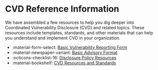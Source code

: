 # CVD Reference Information

We have assembled a few resources to help you dig deeper into Coordinated Vulnerability Disclosure (CVD) and related topics.
These resources include templates, standards, and other materials that can help you understand and implement CVD in your organization.

<div class="grid cards" markdown>

- :material-form-select: [Basic Vulnerability Reporting Form](simple_vrf.md)
- :material-newspaper-variant: [Basic Advisory Format](simple_advisory.md)
- :octicons-checklist-16: [Disclosure Policy Resources](disclosure_policy_templates.md)
- :material-bookshelf: [CVD Resources and Standards](resources.md)

</div>